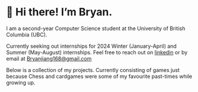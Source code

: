 # 👋 Hi there! I’m Bryan. 

I am a second-year Computer Science student at the University of British Columbia (UBC).

Currently seeking out internships for 2024 Winter (January-April) and Summer (May-August) internships. Feel free to reach out on [linkedin](https://www.linkedin.com/in/bryan-jiang-481477262) or by email at <Bryanjiang168@gmail.com>

Below is a collection of my projects. Currently consisting of games just because Chess and cardgames were some of my favourite past-times while growing up. 



